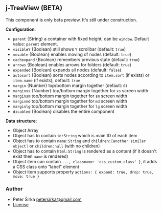 ## j-TreeView (BETA)

This component is only beta preview. It's still under construction.

__Configuration__:

- `parent` {String} a container with fixed height, can be `window`. Default value: `parent` element.
- `visibleY` {Boolean} still shows `Y` scrollbar (default: `true`)
- `movable` {Boolean} enables moving of nodes (default: `true`)
- `cachexpand` {Boolean} remembers previous state (default: `true`)
- `arrows` {Boolean} enables arrows for folders (default: `true`)
- `expanded` {Boolean} expands all nodes (default: `false`)
- `autosort` {Boolean} sorts nodes according to `item.sort` (if exists) or `item.name` (if exists), default: `true`
- `margin` {Number} top/bottom margin together (default: `0`)
- `marginxs` {Number} top/bottom margin together for `xs` screen width
- `marginsm` top/bottom margin together for `sm` screen width
- `marginmd` top/bottom margin together for `md` screen width
- `marginlg` top/bottom margin together for `lg` screen width
- `disabled` {Boolean} disables the entire component

__Data structure__:

- Object Array
- Object has to contain `id:String` which is main ID of each item
- Object has to contain `name:String` and `children:[another similar object]` or `children:null` (with no children)
- Object has to contain `html:String` is rendered as a content (if it doesn't exist then `name` is rendered)
- Object item can contain `..., classname: 'css_custom_class' }`, it adds a CSS class onto "label" element
- Object item supports property `actions: { expand: true, drop: true, move: true }`

### Author

- Peter Širka <petersirka@gmail.com>
- [License](https://www.totaljs.com/license/)